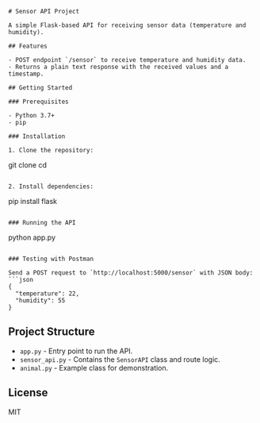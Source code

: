 ```
# Sensor API Project

A simple Flask-based API for receiving sensor data (temperature and humidity).

## Features

- POST endpoint `/sensor` to receive temperature and humidity data.
- Returns a plain text response with the received values and a timestamp.

## Getting Started

### Prerequisites

- Python 3.7+
- pip

### Installation

1. Clone the repository:
   ```
   git clone <your-repo-url>
   cd <your-repo-directory>
   ```

2. Install dependencies:
   ```
   pip install flask
   ```

### Running the API

```
python app.py
```

### Testing with Postman

Send a POST request to `http://localhost:5000/sensor` with JSON body:
```json
{
  "temperature": 22,
  "humidity": 55
}
```

## Project Structure

- `app.py` - Entry point to run the API.
- `sensor_api.py` - Contains the `SensorAPI` class and route logic.
- `animal.py` - Example class for demonstration.

## License

MIT
```